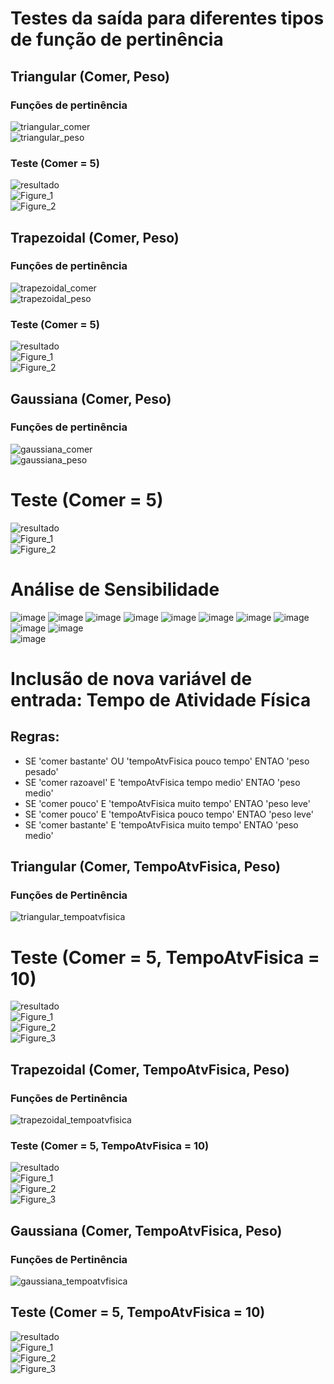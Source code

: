 # Testes da saída para diferentes tipos de função de pertinência

## Triangular (Comer, Peso)

### Funções de pertinência
![triangular_comer](https://github.com/user-attachments/assets/ad103fde-cf5b-443a-a9b9-75ef30c17bb4)<br>
![triangular_peso](https://github.com/user-attachments/assets/d1a8e0ed-2387-4cd5-883d-adbb8ba59366)<br>

### Teste (Comer = 5)
![resultado](https://github.com/user-attachments/assets/3fb58d6c-fd13-4bb9-8d97-0ef390d978a9)<br>
![Figure_1](https://github.com/user-attachments/assets/a2873f8b-36bb-41d2-b267-056737651a33)<br>
![Figure_2](https://github.com/user-attachments/assets/0f868071-bfc0-4236-97f9-a9b372c941e2)<br>

## Trapezoidal (Comer, Peso)

### Funções de pertinência
![trapezoidal_comer](https://github.com/user-attachments/assets/fbcb57ea-3efe-446d-bfe0-f408ab32e113)<br>
![trapezoidal_peso](https://github.com/user-attachments/assets/23e88eb1-cd8d-465a-8dbb-f9226e40b1bc)<br>

### Teste (Comer = 5)
![resultado](https://github.com/user-attachments/assets/3220cd24-cca4-4222-a831-03a9ce32c625)<br>
![Figure_1](https://github.com/user-attachments/assets/99329d40-913f-44c6-8764-fa378f66b7b9)<br>
![Figure_2](https://github.com/user-attachments/assets/6d53ceea-4953-40d7-a5f7-06afdb3a5428)<br>

## Gaussiana (Comer, Peso)

### Funções de pertinência
![gaussiana_comer](https://github.com/user-attachments/assets/0b2e5796-018f-463c-996e-d2afe47fbfd3)<br>
![gaussiana_peso](https://github.com/user-attachments/assets/aa219765-91cb-4ea8-bc29-47c4e096c7e1)<br>

# Teste (Comer = 5)
![resultado](https://github.com/user-attachments/assets/2d3e71c2-82c7-43fd-be9e-a0ebbd1bd39d)<br>
![Figure_1](https://github.com/user-attachments/assets/d1c57950-84a7-489b-91ae-4008f2734beb)<br>
![Figure_2](https://github.com/user-attachments/assets/3701669c-cebd-4136-af0c-fc366f699204)<br>

# Análise de Sensibilidade
![image](https://github.com/user-attachments/assets/f845fcae-81cc-4216-ad6d-3fcb89713320)
![image](https://github.com/user-attachments/assets/7e1a6fb0-5cb6-46be-acbc-028ed18a9262)
![image](https://github.com/user-attachments/assets/93662799-67d1-4500-b018-819b62390848)
![image](https://github.com/user-attachments/assets/a3801fb1-06c0-4df3-9e64-469894aaf9f0)
![image](https://github.com/user-attachments/assets/d3fc6b8d-806e-4c53-8c4c-75511cffe67f)
![image](https://github.com/user-attachments/assets/5c1fb0b9-79e0-4ecc-85da-33006d4ea1d7)
![image](https://github.com/user-attachments/assets/94254f66-4914-4bda-8f65-828e0e44eea5)
![image](https://github.com/user-attachments/assets/37869e5b-3e38-4b67-9d36-9223489b063d)
![image](https://github.com/user-attachments/assets/2a9f305c-8f2b-49e7-b3f2-9dd093d7c863)
![image](https://github.com/user-attachments/assets/382b32cd-2f19-4674-bcab-9bdb60a719fc)<br>
![image](https://github.com/user-attachments/assets/efc7ec92-e0af-4f75-8a43-edec8157ff2d)



# Inclusão de nova variável de entrada: Tempo de Atividade Física

## Regras:
- SE 'comer bastante' OU 'tempoAtvFisica pouco tempo' ENTAO 'peso pesado'
- SE 'comer razoavel' E 'tempoAtvFisica tempo medio' ENTAO 'peso medio'
- SE 'comer pouco' E 'tempoAtvFisica muito tempo' ENTAO 'peso leve'
- SE 'comer pouco' E 'tempoAtvFisica pouco tempo' ENTAO 'peso leve'
- SE 'comer bastante' E 'tempoAtvFisica muito tempo' ENTAO 'peso medio'

## Triangular (Comer, TempoAtvFisica, Peso)

### Funções de Pertinência
![triangular_tempoatvfisica](https://github.com/user-attachments/assets/9964d18b-d7f5-4ffd-a44c-849e50ad53e0)<br>

# Teste (Comer = 5, TempoAtvFisica = 10)
![resultado](https://github.com/user-attachments/assets/ee326f57-35d2-4dbc-8ed9-a36271a60ce7)<br>
![Figure_1](https://github.com/user-attachments/assets/3ea1a8d7-0d40-4cbc-a67f-5668e4c6b914)<br>
![Figure_2](https://github.com/user-attachments/assets/71798b32-dd5d-4a06-b427-bd9ead445cc5)<br>
![Figure_3](https://github.com/user-attachments/assets/bb18eadf-f4ba-4a26-a594-ace0ac1cbd17)<br>

## Trapezoidal (Comer, TempoAtvFisica, Peso)

### Funções de Pertinência
![trapezoidal_tempoatvfisica](https://github.com/user-attachments/assets/38af618e-bf98-401b-bf9e-1eedd4a0f73e)<br>

### Teste (Comer = 5, TempoAtvFisica = 10)
![resultado](https://github.com/user-attachments/assets/141ff128-0e41-4fce-82be-87f746ba2172)<br>
![Figure_1](https://github.com/user-attachments/assets/def3fc60-31a4-4bcb-a2f6-a62a7b9436c9)<br>
![Figure_2](https://github.com/user-attachments/assets/dbbc7d77-a0aa-4fc4-b318-ecf02f5e02ba)<br>
![Figure_3](https://github.com/user-attachments/assets/ddfacc53-e6bf-4261-8431-e89259b45593)<br>

## Gaussiana (Comer, TempoAtvFisica, Peso)

### Funções de Pertinência
![gaussiana_tempoatvfisica](https://github.com/user-attachments/assets/c59c49d3-ffae-47c9-aa93-17bc7e162ec4)<br>

## Teste (Comer = 5, TempoAtvFisica = 10)
![resultado](https://github.com/user-attachments/assets/2f3de150-b981-4dd5-ac0a-219cc785ba32)<br>
![Figure_1](https://github.com/user-attachments/assets/ff072110-b054-4e4f-8921-0faa91b69324)<br>
![Figure_2](https://github.com/user-attachments/assets/bf251d50-6948-4c72-9666-f9e308ee5ec6)<br>
![Figure_3](https://github.com/user-attachments/assets/22982874-7ee9-40f4-a921-974f06e8d57b)<br>



